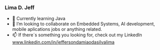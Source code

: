 
### Lima D. Jeff
- 🌱 Currently learning Java
- 👯 I’m looking to collaborate on Embedded Systems, AI development, mobile aplications jobs or anything related.
- 📫 If there´s something you looking for, check out my LinkedIn www.linkedin.com/in/jeffersondamiaodasilvalima

<!--
**Jeff181U/Jeff181U** is a ✨ _special_ ✨ repository because its `README.md` (this file) appears on your GitHub profile.

Here are some ideas to get you started:

- 🔭 I’m currently working on @@@@@@
- 🌱 I’m currently learning Objects Oriented Programing 
- 👯 I’m looking to collaborate on ...
- 🤔 I’m looking for help with ...
- 💬 Ask me about ...
- 📫 How to reach me: ...
- 😄 Pronouns: ...
- ⚡ Fun fact: ...
-->
